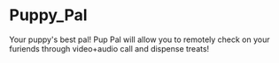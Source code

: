 # Puppy_Pal

Your puppy's best pal! Pup Pal will allow you to remotely check on your furiends through video+audio call and dispense treats!
